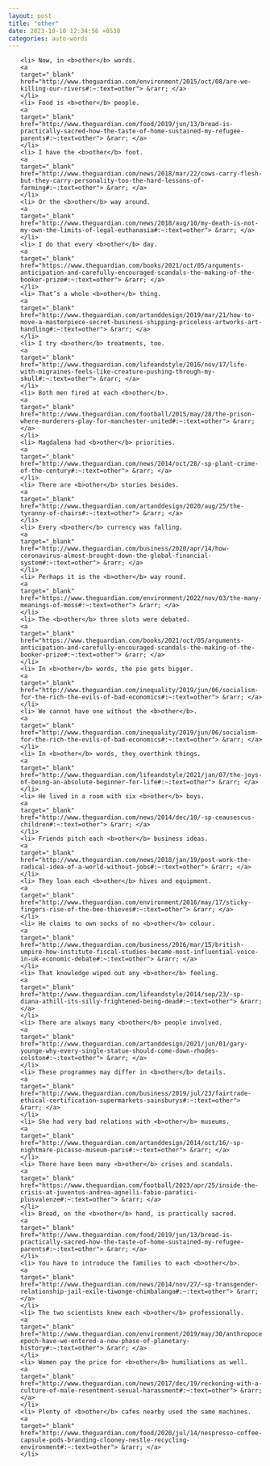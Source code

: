 ```yaml
---
layout: post
title: "other"
date: 2023-10-10 12:34:56 +0530
categories: auto-words
---
```

<ol>

    <li> Now, in <b>other</b> words.
    <a 
    target="_blank" 
    href="http://www.theguardian.com/environment/2015/oct/08/are-we-killing-our-rivers#:~:text=other"> &rarr; </a>
    </li>
    <li> Food is <b>other</b> people.
    <a 
    target="_blank" 
    href="http://www.theguardian.com/food/2019/jun/13/bread-is-practically-sacred-how-the-taste-of-home-sustained-my-refugee-parents#:~:text=other"> &rarr; </a>
    </li>
    <li> I have the <b>other</b> foot.
    <a 
    target="_blank" 
    href="http://www.theguardian.com/news/2018/mar/22/cows-carry-flesh-but-they-carry-personality-too-the-hard-lessons-of-farming#:~:text=other"> &rarr; </a>
    </li>
    <li> Or the <b>other</b> way around.
    <a 
    target="_blank" 
    href="http://www.theguardian.com/news/2018/aug/10/my-death-is-not-my-own-the-limits-of-legal-euthanasia#:~:text=other"> &rarr; </a>
    </li>
    <li> I do that every <b>other</b> day.
    <a 
    target="_blank" 
    href="https://www.theguardian.com/books/2021/oct/05/arguments-anticipation-and-carefully-encouraged-scandals-the-making-of-the-booker-prize#:~:text=other"> &rarr; </a>
    </li>
    <li> That’s a whole <b>other</b> thing.
    <a 
    target="_blank" 
    href="http://www.theguardian.com/artanddesign/2019/mar/21/how-to-move-a-masterpiece-secret-business-shipping-priceless-artworks-art-handling#:~:text=other"> &rarr; </a>
    </li>
    <li> I try <b>other</b> treatments, too.
    <a 
    target="_blank" 
    href="http://www.theguardian.com/lifeandstyle/2016/nov/17/life-with-migraines-feels-like-creature-pushing-through-my-skull#:~:text=other"> &rarr; </a>
    </li>
    <li> Both men fired at each <b>other</b>.
    <a 
    target="_blank" 
    href="http://www.theguardian.com/football/2015/may/28/the-prison-where-murderers-play-for-manchester-united#:~:text=other"> &rarr; </a>
    </li>
    <li> Magdalena had <b>other</b> priorities.
    <a 
    target="_blank" 
    href="http://www.theguardian.com/news/2014/oct/28/-sp-plant-crime-of-the-century#:~:text=other"> &rarr; </a>
    </li>
    <li> There are <b>other</b> stories besides.
    <a 
    target="_blank" 
    href="http://www.theguardian.com/artanddesign/2020/aug/25/the-tyranny-of-chairs#:~:text=other"> &rarr; </a>
    </li>
    <li> Every <b>other</b> currency was falling.
    <a 
    target="_blank" 
    href="http://www.theguardian.com/business/2020/apr/14/how-coronavirus-almost-brought-down-the-global-financial-system#:~:text=other"> &rarr; </a>
    </li>
    <li> Perhaps it is the <b>other</b> way round.
    <a 
    target="_blank" 
    href="https://www.theguardian.com/environment/2022/nov/03/the-many-meanings-of-moss#:~:text=other"> &rarr; </a>
    </li>
    <li> The <b>other</b> three slots were debated.
    <a 
    target="_blank" 
    href="https://www.theguardian.com/books/2021/oct/05/arguments-anticipation-and-carefully-encouraged-scandals-the-making-of-the-booker-prize#:~:text=other"> &rarr; </a>
    </li>
    <li> In <b>other</b> words, the pie gets bigger.
    <a 
    target="_blank" 
    href="http://www.theguardian.com/inequality/2019/jun/06/socialism-for-the-rich-the-evils-of-bad-economics#:~:text=other"> &rarr; </a>
    </li>
    <li> We cannot have one without the <b>other</b>.
    <a 
    target="_blank" 
    href="http://www.theguardian.com/inequality/2019/jun/06/socialism-for-the-rich-the-evils-of-bad-economics#:~:text=other"> &rarr; </a>
    </li>
    <li> In <b>other</b> words, they overthink things.
    <a 
    target="_blank" 
    href="http://www.theguardian.com/lifeandstyle/2021/jan/07/the-joys-of-being-an-absolute-beginner-for-life#:~:text=other"> &rarr; </a>
    </li>
    <li> He lived in a room with six <b>other</b> boys.
    <a 
    target="_blank" 
    href="http://www.theguardian.com/news/2014/dec/10/-sp-ceausescus-children#:~:text=other"> &rarr; </a>
    </li>
    <li> Friends pitch each <b>other</b> business ideas.
    <a 
    target="_blank" 
    href="http://www.theguardian.com/news/2018/jan/19/post-work-the-radical-idea-of-a-world-without-jobs#:~:text=other"> &rarr; </a>
    </li>
    <li> They loan each <b>other</b> hives and equipment.
    <a 
    target="_blank" 
    href="http://www.theguardian.com/environment/2016/may/17/sticky-fingers-rise-of-the-bee-thieves#:~:text=other"> &rarr; </a>
    </li>
    <li> He claims to own socks of no <b>other</b> colour.
    <a 
    target="_blank" 
    href="http://www.theguardian.com/business/2016/mar/15/british-umpire-how-institute-fiscal-studies-became-most-influential-voice-in-uk-economic-debate#:~:text=other"> &rarr; </a>
    </li>
    <li> That knowledge wiped out any <b>other</b> feeling.
    <a 
    target="_blank" 
    href="http://www.theguardian.com/lifeandstyle/2014/sep/23/-sp-diana-athill-its-silly-frightened-being-dead#:~:text=other"> &rarr; </a>
    </li>
    <li> There are always many <b>other</b> people involved.
    <a 
    target="_blank" 
    href="http://www.theguardian.com/artanddesign/2021/jun/01/gary-younge-why-every-single-statue-should-come-down-rhodes-colston#:~:text=other"> &rarr; </a>
    </li>
    <li> These programmes may differ in <b>other</b> details.
    <a 
    target="_blank" 
    href="http://www.theguardian.com/business/2019/jul/23/fairtrade-ethical-certification-supermarkets-sainsburys#:~:text=other"> &rarr; </a>
    </li>
    <li> She had very bad relations with <b>other</b> museums.
    <a 
    target="_blank" 
    href="http://www.theguardian.com/artanddesign/2014/oct/16/-sp-nightmare-picasso-museum-paris#:~:text=other"> &rarr; </a>
    </li>
    <li> There have been many <b>other</b> crises and scandals.
    <a 
    target="_blank" 
    href="https://www.theguardian.com/football/2023/apr/25/inside-the-crisis-at-juventus-andrea-agnelli-fabio-paratici-plusvalenze#:~:text=other"> &rarr; </a>
    </li>
    <li> Bread, on the <b>other</b> hand, is practically sacred.
    <a 
    target="_blank" 
    href="http://www.theguardian.com/food/2019/jun/13/bread-is-practically-sacred-how-the-taste-of-home-sustained-my-refugee-parents#:~:text=other"> &rarr; </a>
    </li>
    <li> You have to introduce the families to each <b>other</b>.
    <a 
    target="_blank" 
    href="http://www.theguardian.com/news/2014/nov/27/-sp-transgender-relationship-jail-exile-tiwonge-chimbalanga#:~:text=other"> &rarr; </a>
    </li>
    <li> The two scientists knew each <b>other</b> professionally.
    <a 
    target="_blank" 
    href="http://www.theguardian.com/environment/2019/may/30/anthropocene-epoch-have-we-entered-a-new-phase-of-planetary-history#:~:text=other"> &rarr; </a>
    </li>
    <li> Women pay the price for <b>other</b> humiliations as well.
    <a 
    target="_blank" 
    href="http://www.theguardian.com/news/2017/dec/19/reckoning-with-a-culture-of-male-resentment-sexual-harassment#:~:text=other"> &rarr; </a>
    </li>
    <li> Plenty of <b>other</b> cafes nearby used the same machines.
    <a 
    target="_blank" 
    href="http://www.theguardian.com/food/2020/jul/14/nespresso-coffee-capsule-pods-branding-clooney-nestle-recycling-environment#:~:text=other"> &rarr; </a>
    </li>